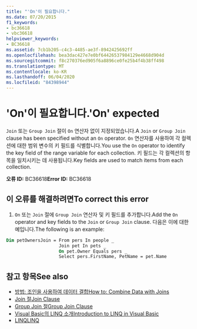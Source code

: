 ```yaml
---
title: "'On'이 필요합니다."
ms.date: 07/20/2015
f1_keywords:
- bc36618
- vbc36618
helpviewer_keywords:
- BC36618
ms.assetid: 7cb1b205-c4c3-4485-ae3f-8942425692ff
ms.openlocfilehash: bea3dac427e7e0bf64426537984129e4668d904d
ms.sourcegitcommit: f8c270376ed905f6a8896ce0fe25b4f4b38ff498
ms.translationtype: MT
ms.contentlocale: ko-KR
ms.lasthandoff: 06/04/2020
ms.locfileid: "84398944"
---
```

# <a name="on-expected"></a><span data-ttu-id="8c8c5-102">'On'이 필요합니다.</span><span class="sxs-lookup"><span data-stu-id="8c8c5-102">'On' expected</span></span>
<span data-ttu-id="8c8c5-103">`Join` 또는 `Group Join` 절이 `On` 연산자 없이 지정되었습니다.</span><span class="sxs-lookup"><span data-stu-id="8c8c5-103">A `Join` or `Group Join` clause has been specified without an `On` operator.</span></span> <span data-ttu-id="8c8c5-104">`On` 연산자를 사용하여 각 컬렉션에 대한 범위 변수의 키 필드를 식별합니다.</span><span class="sxs-lookup"><span data-stu-id="8c8c5-104">You use the `On` operator to identify the key field of the range variable for each collection.</span></span> <span data-ttu-id="8c8c5-105">키 필드는 각 컬렉션의 항목을 일치시키는 데 사용됩니다.</span><span class="sxs-lookup"><span data-stu-id="8c8c5-105">Key fields are used to match items from each collection.</span></span>  
  
 <span data-ttu-id="8c8c5-106">**오류 ID:** BC36618</span><span class="sxs-lookup"><span data-stu-id="8c8c5-106">**Error ID:** BC36618</span></span>  
  
## <a name="to-correct-this-error"></a><span data-ttu-id="8c8c5-107">이 오류를 해결하려면</span><span class="sxs-lookup"><span data-stu-id="8c8c5-107">To correct this error</span></span>  
  
1. <span data-ttu-id="8c8c5-108">`On` 또는 `Join` 절에 `Group Join` 연산자 및 키 필드를 추가합니다.</span><span class="sxs-lookup"><span data-stu-id="8c8c5-108">Add the `On` operator and key fields to the `Join` or `Group Join` clause.</span></span> <span data-ttu-id="8c8c5-109">다음은 이에 대한 예입니다.</span><span class="sxs-lookup"><span data-stu-id="8c8c5-109">The following is an example:</span></span>
  
```vb  
Dim petOwnersJoin = From pers In people _  
                    Join pet In pets _  
                    On pet.Owner Equals pers _  
                    Select pers.FirstName, PetName = pet.Name  
```  
  
## <a name="see-also"></a><span data-ttu-id="8c8c5-110">참고 항목</span><span class="sxs-lookup"><span data-stu-id="8c8c5-110">See also</span></span>

- [<span data-ttu-id="8c8c5-111">방법: 조인을 사용하여 데이터 결합</span><span class="sxs-lookup"><span data-stu-id="8c8c5-111">How to: Combine Data with Joins</span></span>](../programming-guide/language-features/linq/how-to-combine-data-with-linq-by-using-joins.md)
- [<span data-ttu-id="8c8c5-112">Join 절</span><span class="sxs-lookup"><span data-stu-id="8c8c5-112">Join Clause</span></span>](../language-reference/queries/join-clause.md)
- [<span data-ttu-id="8c8c5-113">Group Join 절</span><span class="sxs-lookup"><span data-stu-id="8c8c5-113">Group Join Clause</span></span>](../language-reference/queries/group-join-clause.md)
- [<span data-ttu-id="8c8c5-114">Visual Basic의 LINQ 소개</span><span class="sxs-lookup"><span data-stu-id="8c8c5-114">Introduction to LINQ in Visual Basic</span></span>](../programming-guide/language-features/linq/introduction-to-linq.md)
- [<span data-ttu-id="8c8c5-115">LINQ</span><span class="sxs-lookup"><span data-stu-id="8c8c5-115">LINQ</span></span>](../programming-guide/language-features/linq/index.md)

